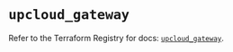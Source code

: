 # `upcloud_gateway`

Refer to the Terraform Registry for docs: [`upcloud_gateway`](https://registry.terraform.io/providers/upcloudltd/upcloud/5.5.0/docs/resources/gateway).
